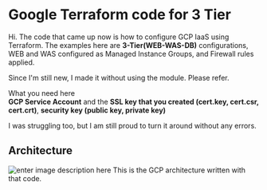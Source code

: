 ﻿
# Google Terraform code for 3 Tier

Hi. The code that came up now is how to configure GCP IaaS using Terraform. 
The examples here are **3-Tier(WEB-WAS-DB)** configurations, WEB and WAS configured as Managed Instance Groups, and Firewall rules applied.  
  
Since I'm still new, I made it without using the module. Please refer.  
  
What you need here  
**GCP Service Account** and the **SSL key that you created (cert.key, cert.csr, cert.crt)**, **security key (public key, private key)**  
  
I was struggling too, but I am still proud to turn it around without any errors.


## Architecture

![enter image description here](https://lh3.googleusercontent.com/GYp-mtbg-HdZycpQByv4hjPucsfcEk609HFbTUXuyJhTMnVYHg4IxKTt7VZQ_ZFLnFiM_L7xzmc "GCP 3-Tier Architecture")
This is the GCP architecture written with that code.


